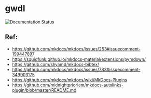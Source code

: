 <script language="javascript" type="text/javascript">
// 以下方式直接跳转
window.location.href='https://iphysresearch.github.io/PhDthesis_html/docs/';
// 以下方式定时跳转
//setTimeout("javascript:location.href='hello.html'", 5000); 
</script>
        
# gwdl

[![Documentation Status](https://readthedocs.org/projects/pip/badge/?version=stable)](http://pip.pypa.io/en/stable/?badge=stable)


## Ref:

- https://github.com/mkdocs/mkdocs/issues/253#issuecomment-199447897
- https://squidfunk.github.io/mkdocs-material/extensions/pymdown/
- https://github.com/shyamd/mkdocs-bibtex/
- https://github.com/mkdocs/mkdocs/issues/783#issuecomment-349903175
- https://github.com/mkdocs/mkdocs/wiki/MkDocs-Plugins
- https://github.com/midnightprioriem/mkdocs-autolinks-plugin/blob/master/README.md